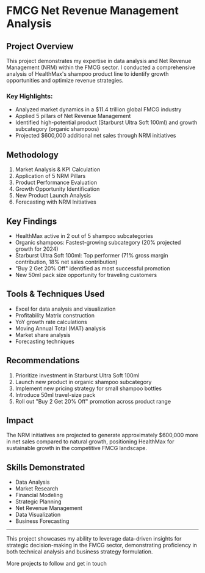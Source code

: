 # FMCG Net Revenue Management Analysis

## Project Overview

This project demonstrates my expertise in data analysis and Net Revenue Management (NRM) within the FMCG sector. I conducted a comprehensive analysis of HealthMax's shampoo product line to identify growth opportunities and optimize revenue strategies.

### Key Highlights:

- Analyzed market dynamics in a $11.4 trillion global FMCG industry
- Applied 5 pillars of Net Revenue Management
- Identified high-potential product (Starburst Ultra Soft 100ml) and growth subcategory (organic shampoos)
- Projected $600,000 additional net sales through NRM initiatives

## Methodology

1. Market Analysis & KPI Calculation
2. Application of 5 NRM Pillars
3. Product Performance Evaluation
4. Growth Opportunity Identification
5. New Product Launch Analysis
6. Forecasting with NRM Initiatives

## Key Findings

- HealthMax active in 2 out of 5 shampoo subcategories
- Organic shampoos: Fastest-growing subcategory (20% projected growth for 2024)
- Starburst Ultra Soft 100ml: Top performer (71% gross margin contribution, 18% net sales contribution)
- "Buy 2 Get 20% Off" identified as most successful promotion
- New 50ml pack size opportunity for traveling customers

## Tools & Techniques Used

- Excel for data analysis and visualization
- Profitability Matrix construction
- YoY growth rate calculations
- Moving Annual Total (MAT) analysis
- Market share analysis
- Forecasting techniques

## Recommendations

1. Prioritize investment in Starburst Ultra Soft 100ml
2. Launch new product in organic shampoo subcategory
3. Implement new pricing strategy for small shampoo bottles
4. Introduce 50ml travel-size pack
5. Roll out "Buy 2 Get 20% Off" promotion across product range

## Impact

The NRM initiatives are projected to generate approximately $600,000 more in net sales compared to natural growth, positioning HealthMax for sustainable growth in the competitive FMCG landscape.

## Skills Demonstrated

- Data Analysis
- Market Research
- Financial Modeling
- Strategic Planning
- Net Revenue Management
- Data Visualization
- Business Forecasting

---

This project showcases my ability to leverage data-driven insights for strategic decision-making in the FMCG sector, demonstrating proficiency in both technical analysis and business strategy formulation.

More projects to follow and get in touch 
